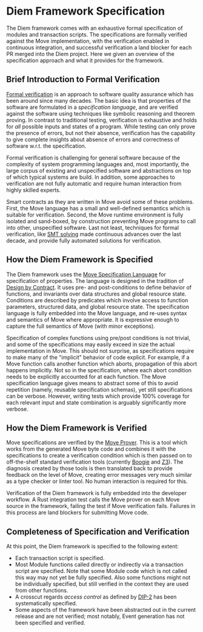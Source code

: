 
<a name="@Diem_Framework_Specification_0"></a>

# Diem Framework Specification


[FORM_VER]: https://en.wikipedia.org/wiki/Formal_verification
[SMT]: https://en.wikipedia.org/wiki/Satisfiability_modulo_theories
[DESIGN_BY_CONTRACT]: https://en.wikipedia.org/wiki/Design_by_contract
[MSL]: https://github.com/aptos-labs/aptos-core/blob/main/language/move-prover/doc/user/move-model.md
[PROVER]: https://github.com/aptos-labs/aptos-core/blob/main/language/move-prover/doc/user/prover-guide.md
[BOOGIE]: https://github.com/boogie-org/boogie
[Z3]: https://github.com/Z3Prover/z3
[ACCESS_CONTROL]: https://github.com/diem/dip/blob/main/dips/dip-2.md

The Diem framework comes with an exhaustive formal specification of modules and transaction scripts.
The specifications are formally verified against the Move implementation, with the verification enabled in
continuous integration, and successful verification a land blocker for each PR merged into the Diem project.
Here we given an overview of the specification approach and what it provides for the framework.


<a name="@Brief_Introduction_to_Formal_Verification_1"></a>

## Brief Introduction to Formal Verification


[Formal verification][FORM_VER] is an approach to software quality assurance
which has been around since many decades. The basic idea is that properties of the software are formulated in a
*specification language*, and are verified against the software using techniques like symbolic reasoning and theorem
proving. In contrast to traditional testing, verification is exhaustive and holds for *all* possible inputs and
states of a program. While testing can only prove the presence of errors, but not their absence, verification
has the capability to give complete insights about absence of errors and correctness of software w.r.t. the
specification.

Formal verification is challenging for general software because of the complexity of system programming languages and,
most importantly, the large corpus of existing and unspecified software and abstractions on top of which typical systems
are build. In addition, some approaches to verification are not fully automatic and require human interaction from
highly skilled experts.

Smart contracts as they are written in Move avoid some of these problems. First, the Move language has a small
and well-defined semantics which is suitable for verification. Second, the Move runtime environment is fully
isolated and sand-boxed, by construction preventing Move programs to call into other, unspecified software.
Last not least, techniques for formal verification, like [SMT solving][SMT]
made continuous advances over the last decade, and provide fully automated solutions for verification.


<a name="@How_the_Diem_Framework_is_Specified_2"></a>

## How the Diem Framework is Specified


The Diem framework uses the [Move Specification Language][MSL] for specification of properties. The language
is designed in the tradition of [Design by Contract][DESIGN_BY_CONTRACT]. It uses pre- and post-conditions
to define behavior of functions, and invariants over data structures and global resource state. Conditions
are described by predicates which involve access to function parameters, structured data, and global resource state.
The specification language is fully embedded into the Move language, and re-uses syntax and semantics of Move where
appropriate. It is expressive enough to capture the full semantics of Move (with minor exceptions).

Specification of complex functions using pre/post conditions is not trivial, and some of the specifications may
easily exceed in size the actual implementation in Move. This should not surprise, as specifications require to
make many of the "implicit" behavior of code explicit. For example, if a Move function calls another function which
aborts, propagation of this abort happens implicitly. Not so in the specification, where each abort condition needs
to be explicitly accounted for at each function. The Move specification language gives means to abstract some of this
to avoid repetition (namely, reusable specification schemas), yet still specifications can be verbose. However, writing
tests which provide 100% coverage for each relevant input and state combination is arguably significantly more verbose.


<a name="@How_the_Diem_Framework_is_Verified_3"></a>

## How the Diem Framework is Verified


Move specifications are verified by the [Move Prover][PROVER]. This is a tool which works from the generated
Move byte code and combines it with the specifications to create a verification condition which is then passed
on to off-the-shelf standard verification tools (currently [Boogie][Boogie] and [Z3][Z3]). The diagnosis created
by those tools is then translated back to provide feedback on the level of Move, creating error messages
very much similar as a type checker or linter tool. No human interaction is required for this.

Verification of the Diem framework is fully embedded into the developer workflow. A Rust integration test
calls the Move prover on each Move source in the framework, failing the test if Move verification fails. Failures
in this process are land blockers for submitting Move code.


<a name="@Completeness_of_Specification_and_Verification_4"></a>

## Completeness of Specification and Verification


At this point, the Diem framework is specified to the following extent:

- Each transaction script is specified.
- Most Module functions called directly or indirectly via a transaction script are specified. Note that
some Module code which is not called this way may not yet be fully specified. Also some functions might
not be individually specified, but still verified in the context they are used from other functions.
- A crosscut regards *access control* as defined by [DIP-2][ACCESS_CONTROL] has been systematically specified.
- Some aspects of the framework have been abstracted out in the current release and are not verified; most
notably, Event generation has not been specified and verified.


[//]: # ("File containing references which can be used from documentation")
[ACCESS_CONTROL]: https://github.com/diem/dip/blob/main/dips/dip-2.md
[ROLE]: https://github.com/diem/dip/blob/main/dips/dip-2.md#roles
[PERMISSION]: https://github.com/diem/dip/blob/main/dips/dip-2.md#permissions
